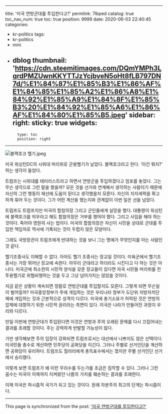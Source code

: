 
---
title: '미국 연방군대를 투입한다고?'
permlink: 7lbped
catalog: true
toc_nav_num: true
toc: true
position: 9999
date: 2020-06-03 22:40:45
categories:
- kr-politics
tags:
- kr-politics
- mini
- dblog
thumbnail: 'https://cdn.steemitimages.com/DQmYMPh3LqrdPMZUwnKKYTTJzYcjbveN5oHt8fLB797DN7d/%E1%84%87%E1%85%B3%E1%86%AF%E1%84%85%E1%85%A2%E1%86%A8%E1%84%92%E1%85%A9%E1%84%8F%E1%85%B3%20%E1%84%92%E1%85%A6%E1%86%AF%E1%84%80%E1%85%B5.jpeg'
sidebar:
    right:
        sticky: true
widgets:
    -
        type: toc
        position: right
---


![블랙호크 헬기.jpeg](https://cdn.steemitimages.com/DQmYMPh3LqrdPMZUwnKKYTTJzYcjbveN5oHt8fLB797DN7d/%E1%84%87%E1%85%B3%E1%86%AF%E1%84%85%E1%85%A2%E1%86%A8%E1%84%92%E1%85%A9%E1%84%8F%E1%85%B3%20%E1%84%92%E1%85%A6%E1%86%AF%E1%84%80%E1%85%B5.jpeg)


미국 워싱턴DC의 시위대 머리위로 군용헬기가 날았다. 블랙호크라고 한다. ‘이건 뭐지?’ 하는 생각이 들었다.

트럼프는 시위대를 테러리스트라고 하면서 연방군을 투입하겠다고 엄포를 놓았다. 그는 무슨 생각으로 그런 말을 했을까? 모든 것을 선거와 연계해서 생각하는 사람이기 때문에 자신의 그런 행동이 재선에 도움이 된다고 생각했을지 모른다. 자신의 지지세력을 확고하게 묶어 두는 것이다. 그가 어떤 계산을 했는지와 관계없이 이번 일은 선을 넘었다.

트럼프도 트럼프지만 미국의 합참의장 그리고 군인들에게 실망을 했다. 대통령이 워싱턴에 블랙호크를 띄우라고 해도 합참의장은 거부를 했어야 했다. 그리고 사임을 해야 하는 것이다. 죽어야 영원히 사는 법이다. 미국의 합참의장은 자신이 시민을 상대로 군대를 투입한 책임자로 역사에 기록되는 것이 두렵지 않은 모양이다.

그래도 국방장관이 트럼프에게 반대하는 것을 보니 그는 명예가 무엇인지를 아는 사람인 것 같다.

헬기조종사도 이해할 수 없다. 아마도 헬기 조종사는 장교일 것이다. 미육군에서 헬기조종사는 가장 뛰어난 장교에 속한다. 아무리 군대라고 하더라도 시킨다고 다 하는 것은 아니다. 미국군에 최소한의 시민적 양식을 갖춘 장교들이 있다면 자국 시민들 머리위를 전투용헬기로 위협비행하는 것을 두고 그냥 넘어가지는 않았을 것이다.

지금 같은 상황이 계속되면 정말로 연방군대를 투입할지도 모른다. 그렇게 되면 무슨일이 벌어질까? 미국중앙정부가 주에 개입하는 것은 우리나라 정부가 도단위 지방자치단체에 개입하는 것과 근본적으로 성격이 다르다. 미국에 총기소유가 허락된 것은 연방의 압제에 대항하기 위한 시민적 권리라는 측면이 있다. 미국은 나라가 만들어진 과정이 우리와 다르다.

만일 이번에 연방군대가 투입된다면 이것은 연방과 주의 오래된 문제를 다시 끄집어내는 결과를 초래할 것이다. 주는 강력하게 반발할 가능성이 많다.

가만 생각해보면 주의 입장이 강화되면 트럼프로서는 대선에서 나쁘지도 않은 선택이다. 미국민들 총수로 계산하면 민주당이 공화당을 이긴다. 그러나 주별로 선거인단을 계산하면 공화당이 유리하다. 트럼프도 힐러리에게 총득표수에서는 졌지만 주별 선거인단 선거에서 승리했다.

이렇게 보면 트럼프가 왜 이런 무리수를 두는가를 조금은 짐작할 수 있다. 그러나 그런 꼼수는 미국이 이제까지 지켜왔던 나름의 가치를 훼손하는 결과를 초래한다.

이제 미국은 파시즘적 국가가 되고 있는 것이다. 원래 자본주의 최고의 단계는 파시즘이다.

- - -

This page is synchronized from the post: ['미국 연방군대를 투입한다고?'](https://steemit.com/@oldstone/7lbped)
